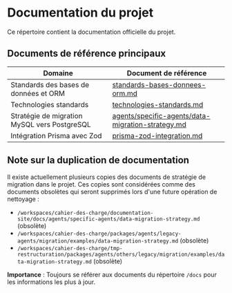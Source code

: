 # Documentation du projet

Ce répertoire contient la documentation officielle du projet.

## Documents de référence principaux

| Domaine | Document de référence |
|---------|----------------------|
| Standards des bases de données et ORM | [standards-bases-donnees-orm.md](./standards-bases-donnees-orm.md) |
| Technologies standards | [technologies-standards.md](./technologies-standards.md) |
| Stratégie de migration MySQL vers PostgreSQL | [agents/specific-agents/data-migration-strategy.md](./agents/specific-agents/data-migration-strategy.md) |
| Intégration Prisma avec Zod | [prisma-zod-integration.md](./prisma-zod-integration.md) |

## Note sur la duplication de documentation

Il existe actuellement plusieurs copies des documents de stratégie de migration dans le projet. Ces copies sont considérées comme des documents obsolètes qui seront supprimés lors d'une future opération de nettoyage :

- `/workspaces/cahier-des-charge/documentation-site/docs/agents/specific-agents/data-migration-strategy.md` (obsolète)
- `/workspaces/cahier-des-charge/packages/agents/legacy-agents/migration/examples/data-migration-strategy.md` (obsolète)
- `/workspaces/cahier-des-charge/tmp-restructuration/packages/agents/others/legacy/migration/examples/data-migration-strategy.md` (obsolète)

**Importance** : Toujours se référer aux documents du répertoire `/docs` pour les informations les plus à jour.